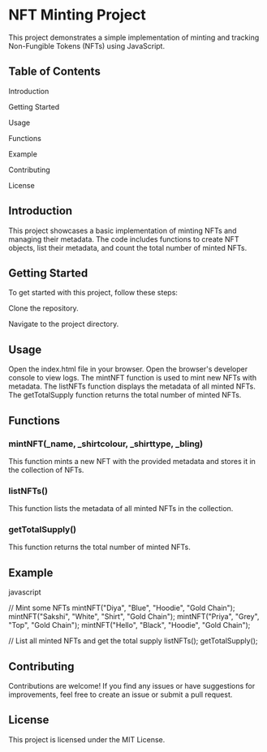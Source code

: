 # NFT Minting Project
This project demonstrates a simple implementation of minting and tracking Non-Fungible Tokens (NFTs) using JavaScript.

## Table of Contents
Introduction

Getting Started

Usage

Functions

Example

Contributing

License

## Introduction
This project showcases a basic implementation of minting NFTs and managing their metadata. The code includes functions to create NFT objects, list their metadata, and count the total number of minted NFTs.

## Getting Started
To get started with this project, follow these steps:


Clone the repository.


Navigate to the project directory.

## Usage
Open the index.html file in your browser.
Open the browser's developer console to view logs.
The mintNFT function is used to mint new NFTs with metadata.
The listNFTs function displays the metadata of all minted NFTs.
The getTotalSupply function returns the total number of minted NFTs.
## Functions
### mintNFT(_name, _shirtcolour, _shirttype, _bling)
This function mints a new NFT with the provided metadata and stores it in the collection of NFTs.

### listNFTs()
This function lists the metadata of all minted NFTs in the collection.

### getTotalSupply()
This function returns the total number of minted NFTs.

## Example
javascript

// Mint some NFTs
mintNFT("Diya", "Blue", "Hoodie", "Gold Chain");
mintNFT("Sakshi", "White", "Shirt", "Gold Chain");
mintNFT("Priya", "Grey", "Top", "Gold Chain");
mintNFT("Hello", "Black", "Hoodie", "Gold Chain");

// List all minted NFTs and get the total supply
listNFTs();
getTotalSupply();
## Contributing
Contributions are welcome! If you find any issues or have suggestions for improvements, feel free to create an issue or submit a pull request.

## License
This project is licensed under the MIT License.
